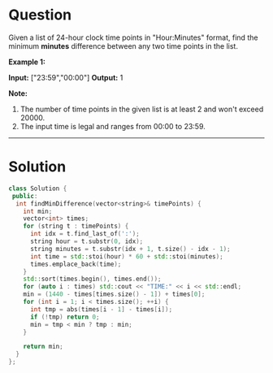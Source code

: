 
# Question

Given a list of 24-hour clock time points in "Hour:Minutes" format, find the minimum  **minutes**  difference between any two time points in the list.

**Example 1:**  

**Input:** ["23:59","00:00"]
**Output:** 1

**Note:**  

1. The number of time points in the given list is at least 2 and won't exceed 20000.
2. The input time is legal and ranges from 00:00 to 23:59.


----------

# Solution

```cpp
class Solution {
 public:
  int findMinDifference(vector<string>& timePoints) {
    int min;
    vector<int> times;
    for (string t : timePoints) {
      int idx = t.find_last_of(':');
      string hour = t.substr(0, idx);
      string minutes = t.substr(idx + 1, t.size() - idx - 1);
      int time = std::stoi(hour) * 60 + std::stoi(minutes);
      times.emplace_back(time);
    }
    std::sort(times.begin(), times.end());
    for (auto i : times) std::cout << "TIME:" << i << std::endl;
    min = (1440 - times[times.size() - 1]) + times[0];
    for (int i = 1; i < times.size(); ++i) {
      int tmp = abs(times[i - 1] - times[i]);
      if (!tmp) return 0;
      min = tmp < min ? tmp : min;
    }

    return min;
  }
};
```